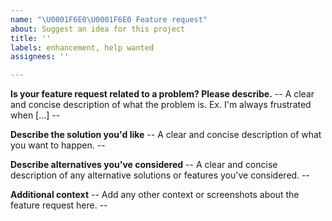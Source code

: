 ```yaml
---
name: "\U0001F6E0️\U0001F6E0️ Feature request"
about: Suggest an idea for this project
title: ''
labels: enhancement, help wanted
assignees: ''

---
```


**Is your feature request related to a problem? Please describe.**
-- A clear and concise description of what the problem is. Ex. I'm always frustrated when [...] --

**Describe the solution you'd like**
-- A clear and concise description of what you want to happen. --

**Describe alternatives you've considered**
-- A clear and concise description of any alternative solutions or features you've considered. --

**Additional context**
-- Add any other context or screenshots about the feature request here. --
